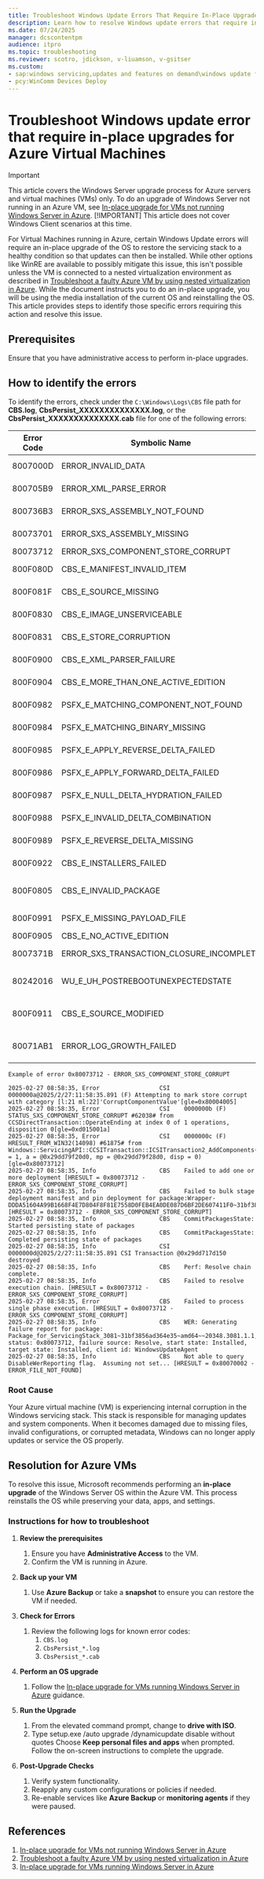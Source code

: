 ```yaml
---
title: Troubleshoot Windows Update Errors That Require In-Place Upgrades for Azure Virtual Machines
description: Learn how to resolve Windows update errors that require in-place upgrades for Azure Virtual Machines.
ms.date: 07/24/2025
manager: dcscontentpm
audience: itpro
ms.topic: troubleshooting
ms.reviewer: scotro, jdickson, v-liuamson, v-gsitser
ms.custom:
- sap:windows servicing,updates and features on demand\windows update fails - installation stops with error
- pcy:WinComm Devices Deploy
---
```


# Troubleshoot Windows update error that require in-place upgrades for Azure Virtual Machines

> [!IMPORTANT]
> This article covers the Windows Server upgrade process for Azure servers and virtual machines (VMs) only. To do an upgrade of Windows Server not running in an Azure VM, see [In-place upgrade for VMs not running Windows Server in Azure](/windows-server/get-started/perform-in-place-upgrade).
> [!IMPORTANT]
> This article does not cover Windows Client scenarios at this time.

For Virtual Machines running in Azure, certain Windows Update errors will require an in-place upgrade of the OS to restore the servicing stack to a healthy condition so that updates can then be installed. While other options like WinRE are available to possibly mitigate this issue, this isn't possible unless the VM is connected to a nested virtualization environment as described in [Troubleshoot a faulty Azure VM by using nested virtualization in Azure](/troubleshoot/azure/virtual-machines/windows/troubleshoot-vm-by-use-nested-virtualization). While the document instructs you to do an in-place upgrade, you will be using the media installation of the current OS and reinstalling the OS. This article provides steps to identify those specific errors requiring this action and resolve this issue.

## Prerequisites

Ensure that you have administrative access to perform in-place upgrades.

## How to identify the errors

To identify the errors, check under the `C:\Windows\Logs\CBS` file path for  **CBS.log**, **CbsPersist_XXXXXXXXXXXXXX.log**, or the **CbsPersist_XXXXXXXXXXXXXX.cab** file for one of the following errors:

| Error Code | Symbolic Name                          | Description / Notes                                                           |
|------------|----------------------------------------|-------------------------------------------------------------------------------|
| 8007000D   | ERROR_INVALID_DATA                     | The data is invalid – often occurs with corrupted Windows Update metadata.    |
| 800705B9   | ERROR_XML_PARSE_ERROR                  | XML parsing error – can be related to servicing stack corruption.             |
| 800736B3   | ERROR_SXS_ASSEMBLY_NOT_FOUND           | Assembly not found – commonly due to component store corruption.              |
| 80073701   | ERROR_SXS_ASSEMBLY_MISSING             | A component is missing – typical for servicing/component store errors.        |
| 80073712   | ERROR_SXS_COMPONENT_STORE_CORRUPT      | Component store has been corrupted.                                           |
| 800F080D   | CBS_E_MANIFEST_INVALID_ITEM            | Invalid CBS manifest – points to component corruption.                        |
| 800F081F   | CBS_E_SOURCE_MISSING                   | Missing source files – Windows can't find files to complete the update.       |
| 800F0830   | CBS_E_IMAGE_UNSERVICEABLE              | Image unserviceable – often requires a repair or IPU.                         |
| 800F0831   | CBS_E_STORE_CORRUPTION                 | Update package corruption – particularly in the component store.              |
| 800F0900   | CBS_E_XML_PARSER_FAILURE               | Generic XML parsing failure – may indicate serious servicing issues.          |
| 800F0904   | CBS_E_MORE_THAN_ONE_ACTIVE_EDITION     | Invalid configuration in update metadata.                                     |
| 800F0982   | PSFX_E_MATCHING_COMPONENT_NOT_FOUND    | Often appears with cumulative update failures.                                |
| 800F0984   | PSFX_E_MATCHING_BINARY_MISSING         | Matching component directory exists but binary is missing.                    |
| 800F0985   | PSFX_E_APPLY_REVERSE_DELTA_FAILED      | May relate to missing manifests or payloads.                                  |
| 800F0986   | PSFX_E_APPLY_FORWARD_DELTA_FAILED      | Often requires servicing stack repair or IPU.                                 |
| 800F0987   | PSFX_E_NULL_DELTA_HYDRATION_FAILED     | Package corruption or integration failure.                                    |
| 800F0988   | PSFX_E_INVALID_DELTA_COMBINATION       | May be tied to specific update branch or delta patch issues.                  |
| 800F0989   | PSFX_E_REVERSE_DELTA_MISSING           | Seen during cumulative update failures – IPU may be the only resolution.      |
| 800F0922   | CBS_E_INSTALLERS_FAILED                | Processing advanced installers and generic commands failed.                   |
| 800F0805   | CBS_E_INVALID_PACKAGE                  | Package is invalid – commonly a download or metadata corruption issue.        |
| 800F0991   | PSFX_E_MISSING_PAYLOAD_FILE            | Associated with update sequencing or dependency errors.                       |
| 800F0905   | CBS_E_NO_ACTIVE_EDITION                | E_DO_INHERITANCE_CONTEXT_NEEDE |
| 8007371B   | ERROR_SXS_TRANSACTION_CLOSURE_INCOMPLETE | Servicing operation incomplete or aborted.                                  |
| 80242016   | WU_E_UH_POSTREBOOTUNEXPECTEDSTATE      | The state of the update after its post-reboot operation has completed is unexpected. |
| 800F0911  | CBS_E_SOURCE_MODIFIED                   | The package sources have been modified/moved in a previous session and will need to be re-downloaded.   |
| 80071AB1  | ERROR_LOG_GROWTH_FAILED                 | An attempt to create space in the transactional resource manager's log failed.          |

```output
Example of error 0x80073712 - ERROR_SXS_COMPONENT_STORE_CORRUPT

2025-02-27 08:58:35, Error                 CSI    0000000a@2025/2/27:11:58:35.891 (F) Attempting to mark store corrupt with category [l:21 ml:22]'CorruptComponentValue'[gle=0x80004005]
2025-02-27 08:58:35, Error                 CSI    0000000b (F) STATUS_SXS_COMPONENT_STORE_CORRUPT #62038# from CCSDirectTransaction::OperateEnding at index 0 of 1 operations, disposition 0[gle=0xd015001a]
2025-02-27 08:58:35, Error                 CSI    0000000c (F) HRESULT_FROM_WIN32(14098) #61875# from Windows::ServicingAPI::CCSITransaction::ICSITransaction2_AddComponents(Flags = 1, a = @0x29dd79f20d0, mp = @0x29dd79f28d0, disp = 0)[gle=0x80073712]
2025-02-27 08:58:35, Info                  CBS    Failed to add one or more deployment [HRESULT = 0x80073712 - ERROR_SXS_COMPONENT_STORE_CORRUPT]
2025-02-27 08:58:35, Info                  CBS    Failed to bulk stage deployment manifest and pin deployment for package:Wrapper-DDDA51604A99B1668F4E7D804F8F81E7558D0FEB4EA0DE087D6BF2DE607411F0~31bf3856ad364e35~amd64~~10.0.20348.3081 [HRESULT = 0x80073712 - ERROR_SXS_COMPONENT_STORE_CORRUPT]
2025-02-27 08:58:35, Info                  CBS    CommitPackagesState: Started persisting state of packages
2025-02-27 08:58:35, Info                  CBS    CommitPackagesState: Completed persisting state of packages
2025-02-27 08:58:35, Info                  CSI    0000000d@2025/2/27:11:58:35.891 CSI Transaction @0x29dd717d150 destroyed
2025-02-27 08:58:35, Info                  CBS    Perf: Resolve chain complete.
2025-02-27 08:58:35, Info                  CBS    Failed to resolve execution chain. [HRESULT = 0x80073712 - ERROR_SXS_COMPONENT_STORE_CORRUPT]
2025-02-27 08:58:35, Error                 CBS    Failed to process single phase execution. [HRESULT = 0x80073712 - ERROR_SXS_COMPONENT_STORE_CORRUPT]
2025-02-27 08:58:35, Info                  CBS    WER: Generating failure report for package: Package_for_ServicingStack_3081~31bf3856ad364e35~amd64~~20348.3081.1.1, status: 0x80073712, failure source: Resolve, start state: Installed, target state: Installed, client id: WindowsUpdateAgent
2025-02-27 08:58:35, Info                  CBS    Not able to query DisableWerReporting flag.  Assuming not set... [HRESULT = 0x80070002 - ERROR_FILE_NOT_FOUND]
```

### Root Cause

Your Azure virtual machine (VM) is experiencing internal corruption in the Windows servicing stack. This stack is responsible for managing updates and system components. When it becomes damaged due to missing files, invalid configurations, or corrupted metadata, Windows can no longer apply updates or service the OS properly.

## Resolution for Azure VMs

To resolve this issue, Microsoft recommends performing an **in-place upgrade** of the Windows Server OS within the Azure VM. This process reinstalls the OS while preserving your data, apps, and settings.

### Instructions for how to troubleshoot

1. **Review the prerequisites**
   1. Ensure you have **Administrative Access** to the VM.
   1. Confirm the VM is running in Azure.

2. **Back up your VM**
   1. Use **Azure Backup** or take a **snapshot** to ensure you can restore the VM if needed.

3. **Check for Errors**
   1. Review the following logs for known error codes:
        1. `CBS.log`
        1. `CbsPersist_*.log`
        1. `CbsPersist_*.cab`

4. **Perform an OS upgrade**
    1. Follow the [In-place upgrade for VMs running Windows Server in Azure](/azure/virtual-machines/windows-in-place-upgrade) guidance.

5. **Run the Upgrade**
    1. From the elevated command prompt, change to **drive with ISO**.
    1. Type setup.exe /auto upgrade /dynamicupdate disable without quotes
    Choose **Keep personal files and apps** when prompted.
    Follow the on-screen instructions to complete the upgrade.

6. **Post-Upgrade Checks**
   1. Verify system functionality.
   1. Reapply any custom configurations or policies if needed.
   1. Re-enable services like **Azure Backup** or **monitoring agents** if they were paused.

## References

1. [In-place upgrade for VMs not running Windows Server in Azure](/windows-server/get-started/perform-in-place-upgrade)
1. [Troubleshoot a faulty Azure VM by using nested virtualization in Azure](/troubleshoot/azure/virtual-machines/windows/troubleshoot-vm-by-use-nested-virtualization)
1. [In-place upgrade for VMs running Windows Server in Azure](/azure/virtual-machines/windows-in-place-upgrade)
